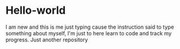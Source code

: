 # Hello-world
I am new and this is me just typing cause the instruction said to type something about myself, I'm just to here learn to code and track my progress.
Just another repository
